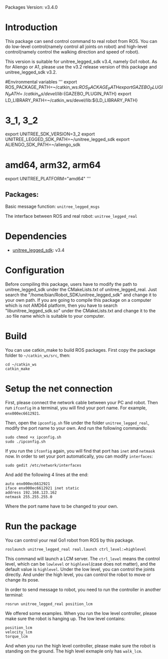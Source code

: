 Packages Version: v3.4.0

# Introduction
This package can send control command to real robot from ROS. You can do low-level control(namely control all joints on robot) and high-level control(namely control the walking direction and speed of robot).

This version is suitable for unitree_legged_sdk v3.4, namely Go1 robot. 
As for Aliengo or A1, please use the v3.2 release version of this package and unitree_legged_sdk v3.2.

#Environmental variables
'''
export ROS_PACKAGE_PATH=~/catkin_ws:${ROS_PACKAGE_PATH}
export GAZEBO_PLUGIN_PATH=~/catkin_ws/devel/lib:${GAZEBO_PLUGIN_PATH}
export LD_LIBRARY_PATH=~/catkin_ws/devel/lib:${LD_LIBRARY_PATH}
# 3_1, 3_2
export UNITREE_SDK_VERSION=3_2
export UNITREE_LEGGED_SDK_PATH=~/unitree_legged_sdk
export ALIENGO_SDK_PATH=~/aliengo_sdk
# amd64, arm32, arm64
export UNITREE_PLATFORM="amd64"
'''


## Packages:

Basic message function: `unitree_legged_msgs`

The interface between ROS and real robot: `unitree_legged_real`

# Dependencies
* [unitree_legged_sdk](https://github.com/unitreerobotics): v3.4

# Configuration
Before compiling this package, users have to modify the path to unitree_legged_sdk under the CMakeLists.txt of unitree_legged_real.
Just search the "/home/bian/Robot_SDK/unitree_legged_sdk" and change it to your own path. If you are going to compile this package on a computer which is not AMD64 platform, then you have to search "libunitree_legged_sdk.so" under the CMakeLists.txt and change it to the .so file name which is suitable to your computer.

# Build
You can use catkin_make to build ROS packages. First copy the package folder to `~/catkin_ws/src`, then:
```
cd ~/catkin_ws
catkin_make
```

# Setup the net connection
First, please connect the network cable between your PC and robot. Then run `ifconfig` in a terminal, you will find your port name. For example, `enx000ec6612921`.

Then, open the `ipconfig.sh` file under the folder `unitree_legged_real`, modify the port name to your own. And run the following commands:
```
sudo chmod +x ipconfig.sh
sudo ./ipconfig.sh
```
If you run the `ifconfig` again, you will find that port has `inet` and `netmask` now.
In order to set your port automatically, you can modify `interfaces`:
```
sudo gedit /etc/network/interfaces
```
And add the following 4 lines at the end:
```
auto enx000ec6612921
iface enx000ec6612921 inet static
address 192.168.123.162
netmask 255.255.255.0
```
Where the port name have to be changed to your own.

# Run the package
You can control your real Go1 robot from ROS by this package.

```
roslaunch unitree_legged_real real.launch ctrl_level:=highlevel
```
This command will launch a LCM server. The `ctrl_level` means the control level, which can be `lowlevel` or `highlevel`(case does not matter), and the default value is `highlevel`. Under the low level, you can control the joints directly. And under the high level, you can control the robot to move or change its pose.

In order to send message to robot, you need to run the controller in another terminal:
```
rosrun unitree_legged_real position_lcm
```
We offered some examples. When you run the low level controller, please make sure the robot is hanging up. The low level contains:
```
position_lcm
velocity_lcm
torque_lcm
```

And when you run the high level controller, please make sure the robot is standing on the ground. The high level exmaple only has `walk_lcm`.
